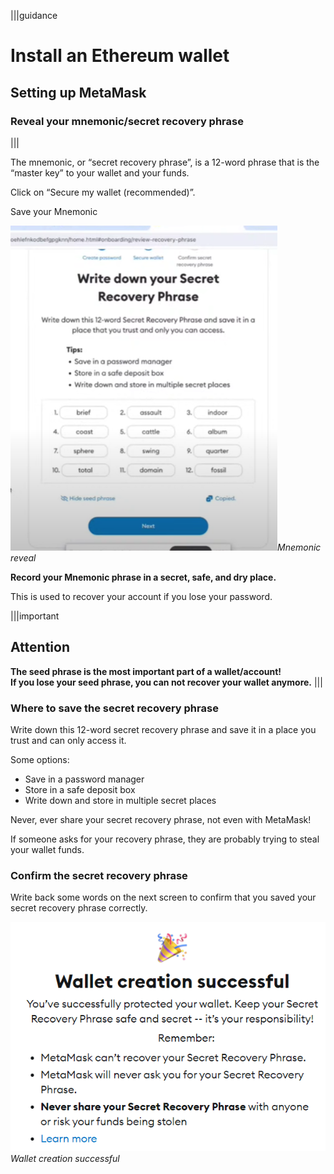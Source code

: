 |||guidance
# Install an Ethereum wallet

## Setting up MetaMask

### Reveal your mnemonic/secret recovery phrase

|||


The mnemonic, or “secret recovery phrase”, is a 12-word phrase that is the “master key” to your wallet and your funds.

Click on “Secure my wallet (recommended)”.

Save your Mnemonic

![Mnemonic reveal](.guides/img/02/image8.png "Mnemonic reveal")*Mnemonic reveal*


**Record your Mnemonic phrase in a secret, safe, and dry place.**

This is used to recover your account if you lose your password.

|||important
## Attention

**The seed phrase is the most important part of a wallet/account\!**  
**If you lose your seed phrase, you can not recover your wallet anymore.**
|||


### Where to save the secret recovery phrase

Write down this 12-word secret recovery phrase and save it in a place you trust and can only access it.

Some options:

* Save in a password manager  
* Store in a safe deposit box  
* Write down and store in multiple secret places

Never, ever share your secret recovery phrase, not even with MetaMask\!

If someone asks for your recovery phrase, they are probably trying to steal your wallet funds.

### Confirm the secret recovery phrase

Write back some words on the next screen to confirm that you saved your secret recovery phrase correctly.

![Wallet creation successful](.guides/img/02/image9.png "Wallet creation successful")*Wallet creation successful*
